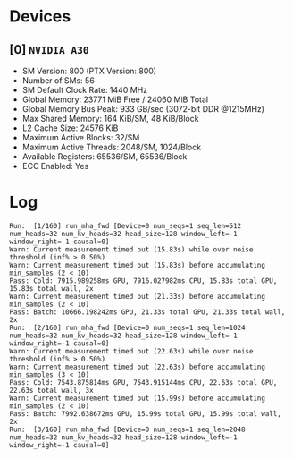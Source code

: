 # Devices

## [0] `NVIDIA A30`
* SM Version: 800 (PTX Version: 800)
* Number of SMs: 56
* SM Default Clock Rate: 1440 MHz
* Global Memory: 23771 MiB Free / 24060 MiB Total
* Global Memory Bus Peak: 933 GB/sec (3072-bit DDR @1215MHz)
* Max Shared Memory: 164 KiB/SM, 48 KiB/Block
* L2 Cache Size: 24576 KiB
* Maximum Active Blocks: 32/SM
* Maximum Active Threads: 2048/SM, 1024/Block
* Available Registers: 65536/SM, 65536/Block
* ECC Enabled: Yes

# Log

```
Run:  [1/160] run_mha_fwd [Device=0 num_seqs=1 seq_len=512 num_heads=32 num_kv_heads=32 head_size=128 window_left=-1 window_right=-1 causal=0]
Warn: Current measurement timed out (15.83s) while over noise threshold (inf% > 0.50%)
Warn: Current measurement timed out (15.83s) before accumulating min_samples (2 < 10)
Pass: Cold: 7915.989258ms GPU, 7916.027982ms CPU, 15.83s total GPU, 15.83s total wall, 2x 
Warn: Current measurement timed out (21.33s) before accumulating min_samples (2 < 10)
Pass: Batch: 10666.198242ms GPU, 21.33s total GPU, 21.33s total wall, 2x
Run:  [2/160] run_mha_fwd [Device=0 num_seqs=1 seq_len=1024 num_heads=32 num_kv_heads=32 head_size=128 window_left=-1 window_right=-1 causal=0]
Warn: Current measurement timed out (22.63s) while over noise threshold (inf% > 0.50%)
Warn: Current measurement timed out (22.63s) before accumulating min_samples (3 < 10)
Pass: Cold: 7543.875814ms GPU, 7543.915144ms CPU, 22.63s total GPU, 22.63s total wall, 3x 
Warn: Current measurement timed out (15.99s) before accumulating min_samples (2 < 10)
Pass: Batch: 7992.638672ms GPU, 15.99s total GPU, 15.99s total wall, 2x
Run:  [3/160] run_mha_fwd [Device=0 num_seqs=1 seq_len=2048 num_heads=32 num_kv_heads=32 head_size=128 window_left=-1 window_right=-1 causal=0]
